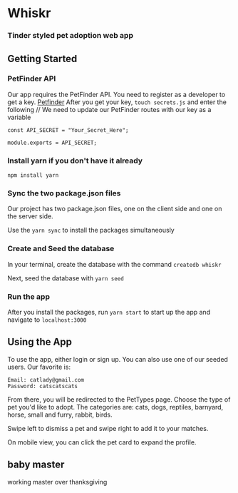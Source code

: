 # Whiskr

### Tinder styled pet adoption web app

## Getting Started

### PetFinder API
Our app requires the PetFinder API. You need to register as a developer to get a key. [Petfinder](https://www.petfinder.com/developers/api-docs)
After you get your key, `touch secrets.js` and enter the following
// We need to update our PetFinder routes with our key as a variable
```
const API_SECRET = "Your_Secret_Here";

module.exports = API_SECRET;

```

### Install yarn if you don't have it already
`npm install yarn`
### Sync the two package.json files
Our project has two package.json files, one on the client side and one on the server side.

Use the `yarn sync` to install the packages simultaneously

### Create and Seed the database
In your terminal, create the database with the command `createdb whiskr`

Next, seed the database with `yarn seed`

### Run the app
After you install the packages, run `yarn start` to start up the app and navigate to `localhost:3000`

## Using the App
To use the app, either login or sign up. You can also use one of our seeded users. Our favorite is:
```
Email: catlady@gmail.com
Password: catscatscats

```
From there, you will be redirected to the PetTypes page. Choose the type of pet you'd like to adopt. The categories are: cats, dogs, reptiles, barnyard, horse, small and furry, rabbit, birds.

Swipe left to dismiss a pet and swipe right to add it to your matches.

On mobile view, you can click the pet card to expand the profile.


## baby master

working master over thanksgiving
